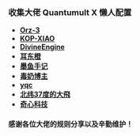 ### 收集大佬 Quantumult X 懒人配置

- **[Orz-3](https://raw.githubusercontent.com/Orz-3/QuantumultX/master/Orz-3.conf)**
- **[KOP-XIAO](https://raw.githubusercontent.com/KOP-XIAO/QuantumultX/master/QuantumultX_Profiles.conf)**
- **[DivineEngine](https://raw.githubusercontent.com/DivineEngine/Profiles/master/Quantumult/Outbound.conf)**
- **[耳东橙](https://raw.githubusercontent.com/erdongchanyo/Rules/main/Quantumult%20X/LazyConf/QuantumultX_EDC-Lazy.conf)**
- **[墨鱼手记](https://raw.githubusercontent.com/ddgksf2013/Cuttlefish/master/Profile/QuantumultX.conf)**
- **[毒奶博主](https://raw.githubusercontent.com/limbopro/Profiles4limbo/main/full.conf)**
- **[yqc](https://raw.githubusercontent.com/Tartarus2014/QuantumultX-Script/main/QuanX.conf)**
- **[北纬37度的大飛](https://raw.githubusercontent.com/w37fhy/QuantumultX/master/QuantumultX_diy.conf)**
- **[奇心科技](https://raw.githubusercontent.com/zwf234/rules/master/QuantumultX/qixin.conf)**

#### 感谢各位大佬的规则分享以及辛勤维护！